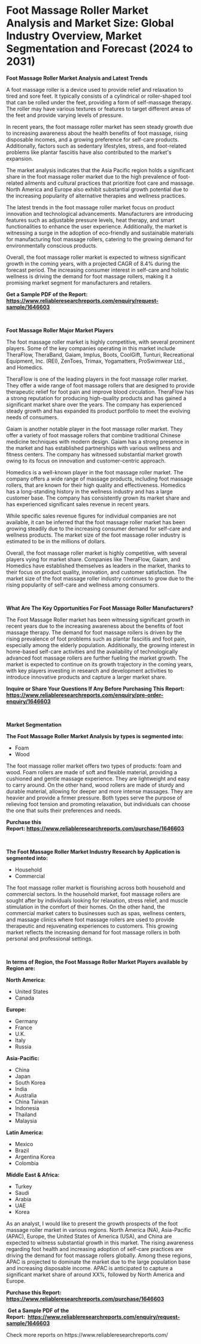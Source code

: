 <p><h1>Foot Massage Roller Market Analysis and Market Size: Global Industry Overview, Market Segmentation and Forecast (2024 to 2031)</h1></p><p><strong>Foot Massage Roller Market Analysis and Latest Trends</strong></p>
<p><p>A foot massage roller is a device used to provide relief and relaxation to tired and sore feet. It typically consists of a cylindrical or roller-shaped tool that can be rolled under the feet, providing a form of self-massage therapy. The roller may have various textures or features to target different areas of the feet and provide varying levels of pressure.</p><p>In recent years, the foot massage roller market has seen steady growth due to increasing awareness about the health benefits of foot massage, rising disposable incomes, and a growing preference for self-care products. Additionally, factors such as sedentary lifestyles, stress, and foot-related problems like plantar fasciitis have also contributed to the market's expansion.</p><p>The market analysis indicates that the Asia Pacific region holds a significant share in the foot massage roller market due to the high prevalence of foot-related ailments and cultural practices that prioritize foot care and massage. North America and Europe also exhibit substantial growth potential due to the increasing popularity of alternative therapies and wellness practices.</p><p>The latest trends in the foot massage roller market focus on product innovation and technological advancements. Manufacturers are introducing features such as adjustable pressure levels, heat therapy, and smart functionalities to enhance the user experience. Additionally, the market is witnessing a surge in the adoption of eco-friendly and sustainable materials for manufacturing foot massage rollers, catering to the growing demand for environmentally conscious products.</p><p>Overall, the foot massage roller market is expected to witness significant growth in the coming years, with a projected CAGR of 8.4% during the forecast period. The increasing consumer interest in self-care and holistic wellness is driving the demand for foot massage rollers, making it a promising market segment for manufacturers and retailers.</p></p>
<p><strong>Get a Sample PDF of the Report:&nbsp; <a href="https://www.reliableresearchreports.com/enquiry/request-sample/1646603">https://www.reliableresearchreports.com/enquiry/request-sample/1646603</a></strong></p>
<p>&nbsp;</p>
<p><strong>Foot Massage Roller Major Market Players</strong></p>
<p><p>The foot massage roller market is highly competitive, with several prominent players. Some of the key companies operating in this market include TheraFlow, TheraBand, Gaiam, Implus, Boots, CoolGift, Tunturi, Recreational Equipment, Inc. (REI), ZenToes, Trimax, Yogamatters, ProSwimwear Ltd., and Homedics. </p><p>TheraFlow is one of the leading players in the foot massage roller market. They offer a wide range of foot massage rollers that are designed to provide therapeutic relief for foot pain and improve blood circulation. TheraFlow has a strong reputation for producing high-quality products and has gained a significant market share over the years. The company has experienced steady growth and has expanded its product portfolio to meet the evolving needs of consumers.</p><p>Gaiam is another notable player in the foot massage roller market. They offer a variety of foot massage rollers that combine traditional Chinese medicine techniques with modern design. Gaiam has a strong presence in the market and has established partnerships with various wellness and fitness centers. The company has witnessed substantial market growth owing to its focus on innovation and customer-centric approach.</p><p>Homedics is a well-known player in the foot massage roller market. The company offers a wide range of massage products, including foot massage rollers, that are known for their high quality and effectiveness. Homedics has a long-standing history in the wellness industry and has a large customer base. The company has consistently grown its market share and has experienced significant sales revenue in recent years.</p><p>While specific sales revenue figures for individual companies are not available, it can be inferred that the foot massage roller market has been growing steadily due to the increasing consumer demand for self-care and wellness products. The market size of the foot massage roller industry is estimated to be in the millions of dollars.</p><p>Overall, the foot massage roller market is highly competitive, with several players vying for market share. Companies like TheraFlow, Gaiam, and Homedics have established themselves as leaders in the market, thanks to their focus on product quality, innovation, and customer satisfaction. The market size of the foot massage roller industry continues to grow due to the rising popularity of self-care and wellness among consumers.</p></p>
<p>&nbsp;</p>
<p><strong>What Are The Key Opportunities For Foot Massage Roller Manufacturers?</strong></p>
<p><p>The Foot Massage Roller market has been witnessing significant growth in recent years due to the increasing awareness about the benefits of foot massage therapy. The demand for foot massage rollers is driven by the rising prevalence of foot problems such as plantar fasciitis and foot pain, especially among the elderly population. Additionally, the growing interest in home-based self-care activities and the availability of technologically advanced foot massage rollers are further fueling the market growth. The market is expected to continue on its growth trajectory in the coming years, with key players investing in research and development activities to introduce innovative products and capture a larger market share.</p></p>
<p><strong>Inquire or Share Your Questions If Any Before Purchasing This Report: <a href="https://www.reliableresearchreports.com/enquiry/pre-order-enquiry/1646603">https://www.reliableresearchreports.com/enquiry/pre-order-enquiry/1646603</a></strong></p>
<p>&nbsp;</p>
<p><strong>Market Segmentation</strong></p>
<p><strong>The Foot Massage Roller Market Analysis by types is segmented into:</strong></p>
<p><ul><li>Foam</li><li>Wood</li></ul></p>
<p><p>The foot massage roller market offers two types of products: foam and wood. Foam rollers are made of soft and flexible material, providing a cushioned and gentle massage experience. They are lightweight and easy to carry around. On the other hand, wood rollers are made of sturdy and durable material, allowing for deeper and more intense massages. They are heavier and provide a firmer pressure. Both types serve the purpose of relieving foot tension and promoting relaxation, but individuals can choose the one that suits their preferences and needs.</p></p>
<p><strong>Purchase this Report:&nbsp;<a href="https://www.reliableresearchreports.com/purchase/1646603">https://www.reliableresearchreports.com/purchase/1646603</a></strong></p>
<p>&nbsp;</p>
<p><strong>The Foot Massage Roller Market Industry Research by Application is segmented into:</strong></p>
<p><ul><li>Household</li><li>Commercial</li></ul></p>
<p><p>The foot massage roller market is flourishing across both household and commercial sectors. In the household market, foot massage rollers are sought after by individuals looking for relaxation, stress relief, and muscle stimulation in the comfort of their homes. On the other hand, the commercial market caters to businesses such as spas, wellness centers, and massage clinics where foot massage rollers are used to provide therapeutic and rejuvenating experiences to customers. This growing market reflects the increasing demand for foot massage rollers in both personal and professional settings.</p></p>
<p>&nbsp;</p>
<p><strong>In terms of Region, the Foot Massage Roller Market Players available by Region are:</strong></p>
<p>
    <p> <strong> North America: </strong>
        <ul>
            <li>United States</li>
            <li>Canada</li>
        </ul>
        </p> 
    <p> <strong> Europe: </strong>
        <ul>
            <li>Germany</li>
            <li>France</li>
            <li>U.K.</li>
            <li>Italy</li>
            <li>Russia</li>
        </ul>
        </p> 
    <p> <strong> Asia-Pacific: </strong>
        <ul>
            <li>China</li>
            <li>Japan</li>
            <li>South Korea</li>
            <li>India</li>
            <li>Australia</li>
            <li>China Taiwan</li>
            <li>Indonesia</li>
            <li>Thailand</li>
            <li>Malaysia</li>
        </ul>
        </p> 
    <p> <strong> Latin America: </strong>
        <ul>
            <li>Mexico</li>
            <li>Brazil</li>
            <li>Argentina Korea</li>
            <li>Colombia</li>
        </ul>
        </p> 
    <p> <strong> Middle East & Africa: </strong>
        <ul>
            <li>Turkey</li>
            <li>Saudi</li>
            <li>Arabia</li>
            <li>UAE</li>
            <li>Korea</li>
        </ul>
    </p>
    </p>
<p><p>As an analyst, I would like to present the growth prospects of the foot massage roller market in various regions. North America (NA), Asia-Pacific (APAC), Europe, the United States of America (USA), and China are expected to witness substantial growth in this market. The rising awareness regarding foot health and increasing adoption of self-care practices are driving the demand for foot massage rollers globally. Among these regions, APAC is projected to dominate the market due to the large population base and increasing disposable income. APAC is anticipated to capture a significant market share of around XX%, followed by North America and Europe.</p></p>
<p><strong>Purchase this Report: <a href="https://www.reliableresearchreports.com/purchase/1646603">https://www.reliableresearchreports.com/purchase/1646603</a></strong></p>
<p>&nbsp;<strong>Get a Sample PDF of the Report:&nbsp;&nbsp;<a href="https://www.reliableresearchreports.com/enquiry/request-sample/1646603">https://www.reliableresearchreports.com/enquiry/request-sample/1646603</a></strong></p>
<p><strong></strong></p>
<p>Check more reports on https://www.reliableresearchreports.com/</p>